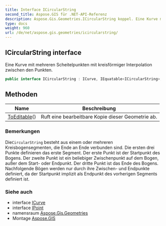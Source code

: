 ```yaml
---
title: Interface ICircularString
second_title: Aspose.GIS für .NET-API-Referenz
description: Aspose.Gis.Geometries.ICircularString koppel. Eine Kurve mit mehreren Scheitelpunkten mit kreisförmiger Interpolation zwischen den Punkten.
type: docs
weight: 960
url: /de/net/aspose.gis.geometries/icircularstring/
---
```

## ICircularString interface

Eine Kurve mit mehreren Scheitelpunkten mit kreisförmiger Interpolation zwischen den Punkten.

```csharp
public interface ICircularString : ICurve, IEquatable<ICircularString>, IReadOnlyList<IPoint>
```

## Methoden

| Name | Beschreibung |
| --- | --- |
| [ToEditable](../../aspose.gis.geometries/icircularstring/toeditable/)() | Ruft eine bearbeitbare Kopie dieser Geometrie ab. |

### Bemerkungen

Die`CircularString` besteht aus einem oder mehreren Kreisbogensegmenten, die Ende an Ende verbunden sind. Die ersten drei Punkte definieren das erste Segment. Der erste Punkt ist der Startpunkt des Bogens. Der zweite Punkt ist ein beliebiger Zwischenpunkt auf dem Bogen, außer dem Start- oder Endpunkt. Der dritte Punkt ist das Ende des Bogens. Nachfolgende Bögen werden nur durch ihre Zwischen- und Endpunkte definiert, da der Startpunkt implizit als Endpunkt des vorherigen Segments definiert ist.

### Siehe auch

* interface [ICurve](../icurve/)
* interface [IPoint](../ipoint/)
* namensraum [Aspose.Gis.Geometries](../../aspose.gis.geometries/)
* Montage [Aspose.GIS](../../)


